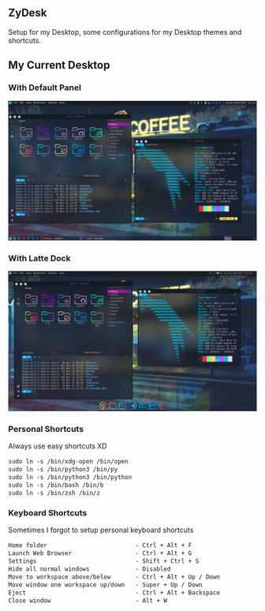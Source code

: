 ## ZyDesk
Setup for my Desktop, some configurations for my Desktop themes and shortcuts.  

## My Current Desktop

### With Default Panel
<p align="center">
  <img src="config/Wallpapers/my-panel.png">
</p>

### With Latte Dock
<p align="center">
  <img src="config/Wallpapers/my-latte.png">
</p>

### Personal Shortcuts
Always use easy shortcuts XD
```
sudo ln -s /bin/xdg-open /bin/open
sudo ln -s /bin/python3 /bin/py
sudo ln -s /bin/python3 /bin/python
sudo ln -s /bin/bash /bin/b
sudo ln -s /bin/zsh /bin/z 
```

### Keyboard Shortcuts
Sometimes I forgot to setup personal keyboard shortcuts
```
Home folder                         - Ctrl + Alt + F
Launch Web Browser                  - Ctrl + Alt + G
Settings                            - Shift + Ctrl + S
Hide all normal windows             - Disabled
Move to workspace above/below       - Ctrl + Alt + Up / Down
Move window one workspace up/down   - Super + Up / Down
Eject                               - Ctrl + Alt + Backspace
Close window                        - Alt + W
```
